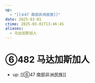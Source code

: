 ```yaml
---
up:
  - "[[⑥47 南部非洲民族]]"
date: 2025-03-01
ctime: 2025-03-01T13:46:45
aliases:
  - 马达加斯加人
---
```


# ⑥482 马达加斯加人

- up: [[⑥47 南部非洲民族]]
